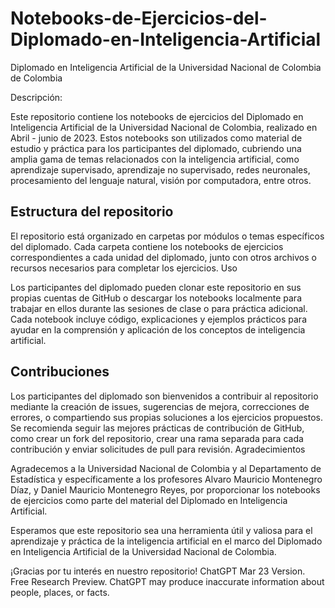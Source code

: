 # Notebooks-de-Ejercicios-del-Diplomado-en-Inteligencia-Artificial
Diplomado en Inteligencia Artificial de la Universidad Nacional de Colombia de Colombia

Descripción:

Este repositorio contiene los notebooks de ejercicios del Diplomado en Inteligencia Artificial de la Universidad Nacional de Colombia, realizado en Abril - junio de 2023. Estos notebooks son utilizados como material de estudio y práctica para los participantes del diplomado, cubriendo una amplia gama de temas relacionados con la inteligencia artificial, como aprendizaje supervisado, aprendizaje no supervisado, redes neuronales, procesamiento del lenguaje natural, visión por computadora, entre otros.

## Estructura del repositorio

El repositorio está organizado en carpetas por módulos o temas específicos del diplomado. Cada carpeta contiene los notebooks de ejercicios correspondientes a cada unidad del diplomado, junto con otros archivos o recursos necesarios para completar los ejercicios.
Uso

Los participantes del diplomado pueden clonar este repositorio en sus propias cuentas de GitHub o descargar los notebooks localmente para trabajar en ellos durante las sesiones de clase o para práctica adicional. Cada notebook incluye código, explicaciones y ejemplos prácticos para ayudar en la comprensión y aplicación de los conceptos de inteligencia artificial.

## Contribuciones

Los participantes del diplomado son bienvenidos a contribuir al repositorio mediante la creación de issues, sugerencias de mejora, correcciones de errores, o compartiendo sus propias soluciones a los ejercicios propuestos. Se recomienda seguir las mejores prácticas de contribución de GitHub, como crear un fork del repositorio, crear una rama separada para cada contribución y enviar solicitudes de pull para revisión.
Agradecimientos

Agradecemos a la Universidad Nacional de Colombia y al Departamento de Estadística y específicamente a los profesores Alvaro Mauricio Montenegro Díaz, y Daniel Mauricio Montenegro Reyes, por proporcionar los notebooks de ejercicios como parte del material del Diplomado en Inteligencia Artificial.

Esperamos que este repositorio sea una herramienta útil y valiosa para el aprendizaje y práctica de la inteligencia artificial en el marco del Diplomado en Inteligencia Artificial de la Universidad Nacional de Colombia.

¡Gracias por tu interés en nuestro repositorio!
ChatGPT Mar 23 Version. Free Research Preview. ChatGPT may produce inaccurate information about people, places, or facts.
